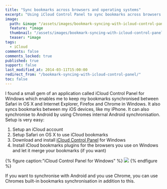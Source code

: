 ```yaml
---
title: "Sync bookmarks across browsers and operating systems"
excerpt: "Using iCloud Control Panel to sync bookmarks across browsers and operating systems"
image:
  path: &image "/assets/images/bookmark-syncing-with-icloud-control-panel-feature.jpg"
  feature: *image
  thumbnail: "/assets/images/bookmark-syncing-with-icloud-control-panel-feature-th.jpg"
  teaser: *image
tags:
  - iCloud
comments: false
comments_locked: true
published: true
support: false
last_modified_at: 2014-03-11T15:00:00
redirect_from: "/bookmark-syncing-with-icloud-control-panel/"
toc: false
---
```

I found a small gem of an application called iCloud Control Panel for Windows which enables me to keep my bookmarks synchronised between Safari in OS X and Internet Explorer, Firefox and Chrome in Windows. It also syncs bookmarks between my iOS devices, like my iPhone. It can also synchronise to Android by using Chromes internal Android synchronisation. Setup is very easy:

1. Setup an iCloud account
2. Setup Safari on OS X to use iCloud bookmarks
3. Download and install [iCloud Control Panel](https://support.apple.com/da-dk/HT204283) for Windows
4. Install iCloud bookmarks plugins for the browsers you use on Windows and let it merge your bookmarks (if you want)

{% figure caption:"iCloud Control Panel for Windows" %}
![](/assets/images/bookmark-syncing-with-icloud-control-panel-feature.jpg)
{% endfigure %}

If you want to synchronise with Android and you use Chrome, you can use Chromes built-in bookmarks synchronisation in addition to this.
